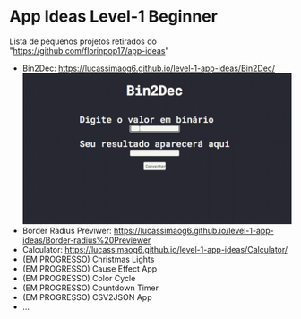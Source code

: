 # App Ideas Level-1 Beginner
Lista de pequenos projetos retirados do "https://github.com/florinpop17/app-ideas"

* Bin2Dec: <https://lucassimaog6.github.io/level-1-app-ideas/Bin2Dec/>
![exemplo site 1](https://github.com/Lucassimaog6/level-1-app-ideas/blob/master/exemplo1.gif)
* Border Radius Previwer: <https://lucassimaog6.github.io/level-1-app-ideas/Border-radius%20Previewer>
* Calculator: <https://lucassimaog6.github.io/level-1-app-ideas/Calculator/>
* (EM PROGRESSO) Christmas Lights
* (EM PROGRESSO) Cause Effect App
* (EM PROGRESSO) Color Cycle
* (EM PROGRESSO) Countdown Timer
* (EM PROGRESSO) CSV2JSON App
* ...
